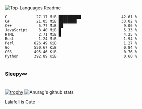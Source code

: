 #

![Top-Languages Readme](https://github.com/MogsFriend/MogsFriend/workflows/Top-Languages%20Readme/badge.svg)

<!--START_SECTION:top_language-->
```text
C             27.17 MiB ██████████                  42.61 %
C#            21.05 MiB ████████                    33.02 %
C++            5.77 MiB ██                           9.06 %
JavaScript     3.40 MiB █                            5.33 %
HTML           2.71 MiB █                            4.25 %
Rust           1.24 MiB                              1.94 %
Perl         826.49 KiB                              1.27 %
Go           550.67 KiB                              0.84 %
CSS          495.46 KiB                              0.76 %
Python       392.89 KiB                              0.60 %
```
<!--END_SECTION:top_language-->

#
### Sleepy💤
#
[![trophy](https://github-profile-trophy.vercel.app/?username=MogsFriend&theme=onedark)](https://github.com/ryo-ma/github-profile-trophy)
![Anurag's github stats](https://github-readme-stats.vercel.app/api?username=MogsFriend&hide=prs,issues,contribs&count_private=true)

Lalafell is Cute
<!--
**MogsFriend/MogsFriend** is a ✨ _special_ ✨ repository because its `README.md` (this file) appears on your GitHub profile.

Here are some ideas to get you started:

- 🔭 I’m currently working on ...
- 🌱 I’m currently learning ...
- 👯 I’m looking to collaborate on ...
- 🤔 I’m looking for help with ...
- 💬 Ask me about ...
- 📫 How to reach me: ...
- 😄 Pronouns: ...
- ⚡ Fun fact: ...
-->
